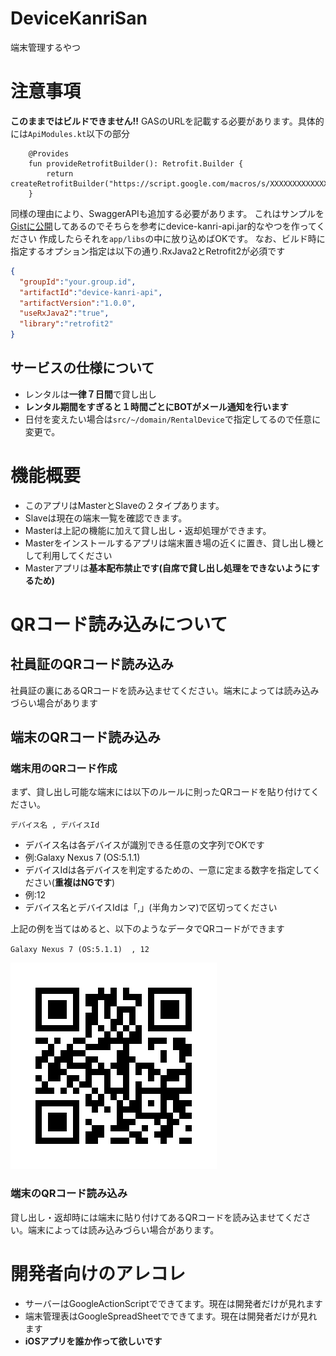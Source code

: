 # DeviceKanriSan
端末管理するやつ

# 注意事項
**このままではビルドできません!!**
GASのURLを記載する必要があります。具体的には`ApiModules.kt`以下の部分

```kotlin:
    @Provides
    fun provideRetrofitBuilder(): Retrofit.Builder {
        return createRetrofitBuilder("https://script.google.com/macros/s/XXXXXXXXXXXXXXXXXXX/")
    }
```

同様の理由により、SwaggerAPIも追加する必要があります。
これはサンプルを[Gistに公開](https://gist.github.com/kiuchikeisuke/7b7f38867231c748c81bc8cb377a27ec)してあるのでそちらを参考にdevice-kanri-api.jar的なやつを作ってください
作成したらそれを`app/libs`の中に放り込めばOKです。
なお、ビルド時に指定するオプション指定は以下の通り.RxJava2とRetrofit2が必須です
```json
{
  "groupId":"your.group.id",
  "artifactId":"device-kanri-api",
  "artifactVersion":"1.0.0",
  "useRxJava2":"true",
  "library":"retrofit2"
}
```

## サービスの仕様について
- レンタルは**一律７日間**で貸し出し
- **レンタル期間をすぎると１時間ごとにBOTがメール通知を行います**
- 日付を変えたい場合は`src/~/domain/RentalDevice`で指定してるので任意に変更で。

# 機能概要
- このアプリはMasterとSlaveの２タイプあります。
- Slaveは現在の端末一覧を確認できます。
- Masterは上記の機能に加えて貸し出し・返却処理ができます。
- Masterをインストールするアプリは端末置き場の近くに置き、貸し出し機として利用してください
- Masterアプリは**基本配布禁止です(自席で貸し出し処理をできないようにするため)**

# QRコード読み込みについて
## 社員証のQRコード読み込み
社員証の裏にあるQRコードを読み込ませてください。端末によっては読み込みづらい場合があります

## 端末のQRコード読み込み
### 端末用のQRコード作成
まず、貸し出し可能な端末には以下のルールに則ったQRコードを貼り付けてください。

`デバイス名 , デバイスId`

- デバイス名は各デバイスが識別できる任意の文字列でOKです
 - 例:Galaxy Nexus 7 (OS:5.1.1)
- デバイスIdは各デバイスを判定するための、一意に定まる数字を指定してください(**重複はNGです**)
 - 例:12
- デバイス名とデバイスIdは「,」(半角カンマ)で区切ってください

上記の例を当てはめると、以下のようなデータでQRコードができます

`Galaxy Nexus 7 (OS:5.1.1)  , 12`

![qr_code_sample.jpg](./static/qr_code_sample.jpg "QRCodeSample")

### 端末のQRコード読み込み
貸し出し・返却時には端末に貼り付けてあるQRコードを読み込ませてください。端末によっては読み込みづらい場合があります。

# 開発者向けのアレコレ
- サーバーはGoogleActionScriptでできてます。現在は開発者だけが見れます
- 端末管理表はGoogleSpreadSheetでできてます。現在は開発者だけが見れます
- **iOSアプリを誰か作って欲しいです**
